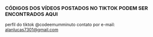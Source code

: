 ### CÓDIGOS DOS VÍDEOS POSTADOS NO TIKTOK PODEM SER ENCONTRADOS AQUI
perfil do tiktok @codeemumminuto
contato por e-mail: alanlucas7301@gmail.com
